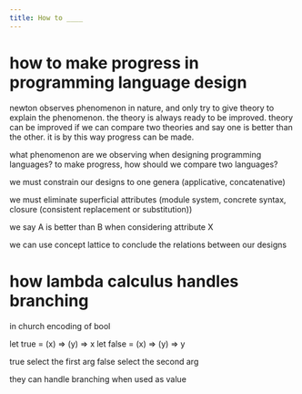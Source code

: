 ```yaml
---
title: How to ____
---
```


# how to make progress in programming language design

newton observes phenomenon in nature,
and only try to give theory to explain the phenomenon.
the theory is always ready to be improved.
theory can be improved if we can compare two theories
and say one is better than the other.
it is by this way progress can be made.

what phenomenon are we observing when designing programming languages?
to make progress, how should we compare two languages?

we must constrain our designs to one genera
(applicative, concatenative)

we must eliminate superficial attributes
(module system, concrete syntax, closure (consistent replacement or substitution))

we say A is better than B when considering attribute X

we can use concept lattice to conclude the relations between our designs

# how lambda calculus handles branching

in church encoding of bool

let true = (x) => (y) => x
let false = (x) => (y) => y

true select the first arg
false select the second arg

they can handle branching
when used as value

